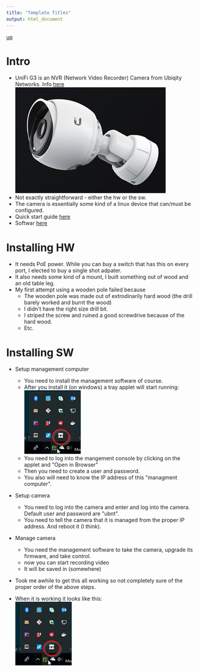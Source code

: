 ```yaml
---
title: "Template Titles"
output: html_document
---
```

[up](https://mikewise2718.github.io/markdowndocs/)

# Intro
- UniFi G3 is an NVR (Network Video Recorder) Camera from Ubiqity Networks. Info [here](https://www.ubnt.com/unifi-video/unifi-video-camera-g3/)<br>
![UniFiG3.p3](UniFiG3.png)
- Not exactly straightforward - either the hw or the sw.
- The camera is essentially some kind of a linux device that can/must be configured.
- Quick start guide [here](https://dl.ubnt.com/guides/unifivideo/UVC-G3_QSG.pdf)
- Softwar [here](https://www.ubnt.com/download/unifivideo/)


# Installing HW
- It needs PoE power. While you can buy a switch that has this on every port, I elected to buy a single shot adpater.
- It also needs some kind of a mount, I built something out of wood and an old table leg. 
- My first attempt using a wooden pole failed because
  - The wooden pole was made out of extrodinarily hard wood (the drill barely worked and burnt the wood)
  - I didn't have the right size drill bit.
  - I striped the screw and ruined a good screwdrive because of the hard wood.
  - Etc.

# Installing SW
- Setup management computer
  - You need to install the management software of course.
  - After you install it (on windows) a tray applet will start running:<br>![applet](UnifiApplet.png)<br>
  - You need to log into the mangement console by clicking on the applet and "Open in Browser"
  - Then you need to create a user and password.
  - You also will need to know the IP address of this "managment computer".
- Setup camera
  - You need to log into the camera and enter and log into the camera. Default user and password are "ubnt".
  - You need to tell the camera that it is managed from the proper IP address. And reboot it (I think). 
- Manage camera
  - You need the management software to take the camera, upgrade its firmware, and take control.
  - now you can start recording video
  - It will be saved in (somewhere)

- Took me awhile to get this all working so not completely sure of the proper order of the above steps.

- When it is working it looks like this:<br>![applet](UnifiApplet.png)<br>
